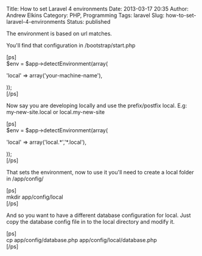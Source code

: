 Title: How to set Laravel 4 environments
Date: 2013-03-17 20:35
Author: Andrew Elkins
Category: PHP, Programming
Tags: laravel
Slug: how-to-set-laravel-4-environments
Status: published

The environment is based on url matches.

You'll find that configuration in /bootstrap/start.php

\[ps\]  
\$env = \$app-&gt;detectEnvironment(array(

'local' =&gt; array('your-machine-name'),

));  
\[/ps\]

Now say you are developing locally and use the prefix/postfix local.
E.g: my-new-site.local or local.my-new-site

\[ps\]  
\$env = \$app-&gt;detectEnvironment(array(

'local' =&gt; array('local.\*','\*.local'),

));  
\[/ps\]

That sets the environment, now to use it you'll need to create a local
folder in /app/config/

\[ps\]  
mkdir app/config/local  
\[/ps\]

And so you want to have a different database configuration for local.
Just copy the database config file in to the local directory and modify
it.

\[ps\]  
cp app/config/database.php app/config/local/database.php  
\[/ps\]
